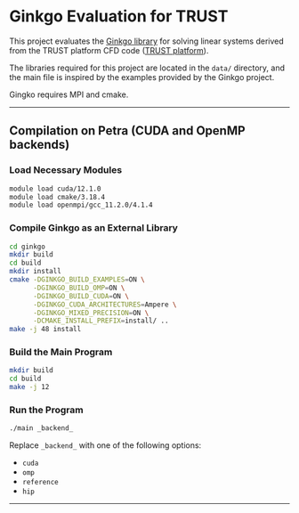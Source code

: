 # Ginkgo Evaluation for TRUST

This project evaluates the [Ginkgo library](https://github.com/ginkgo-project/ginkgo) for solving linear systems derived from the TRUST platform CFD code ([TRUST platform](https://cea-trust-platform.github.io/)). 

The libraries required for this project are located in the `data/` directory, and the main file is inspired by the examples provided by the Ginkgo project.

Gingko requires MPI and cmake.

---

## Compilation on Petra (CUDA and OpenMP backends)

### Load Necessary Modules
```bash
module load cuda/12.1.0
module load cmake/3.18.4
module load openmpi/gcc_11.2.0/4.1.4
```
### Compile Ginkgo as an External Library
```bash
cd ginkgo
mkdir build
cd build
mkdir install
cmake -DGINKGO_BUILD_EXAMPLES=ON \
      -DGINKGO_BUILD_OMP=ON \
      -DGINKGO_BUILD_CUDA=ON \
      -DGINKGO_CUDA_ARCHITECTURES=Ampere \
      -DGINKGO_MIXED_PRECISION=ON \
      -DCMAKE_INSTALL_PREFIX=install/ ..
make -j 48 install
```

### Build the Main Program
```bash
mkdir build
cd build
make -j 12
```

### Run the Program
```bash
./main _backend_
```

Replace `_backend_` with one of the following options:
- `cuda`
- `omp`
- `reference`
- `hip`

---
